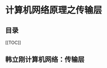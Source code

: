 # 计算机网络原理之传输层

<Badges :content="[{type: 'tip', text:'计算机网络'}]" />

## 目录

[[TOC]]

## 韩立刚计算机网络：传输层

<Pdf src="/韩立刚计算机网络/第08章 传输层.pdf" />

